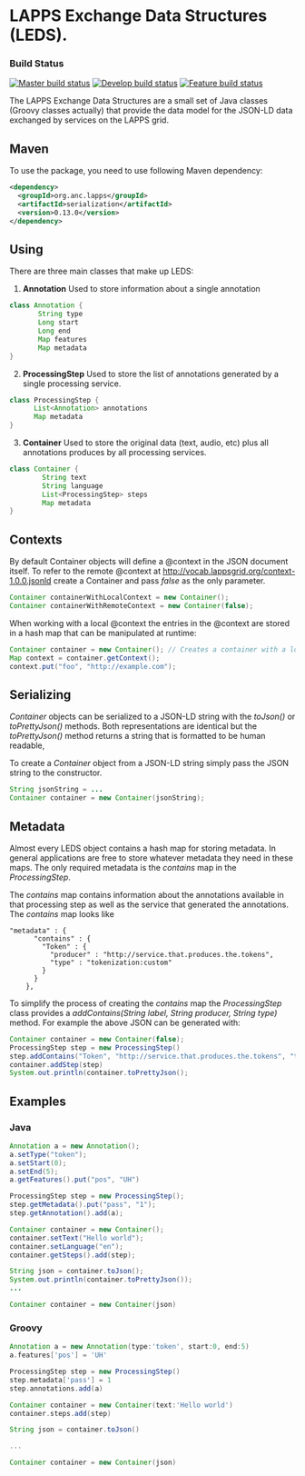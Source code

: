 LAPPS Exchange Data Structures (LEDS).
======================================

### Build Status

[![Master build status](http://grid.anc.org:9080/travis/svg/lapps/org.lappsgrid.serialization?branch=master)](https://travis-ci.org/lapps/org.lappsgrid.serialization)
[![Develop build status](http://grid.anc.org:9080/travis/svg/lapps/org.lappsgrid.serialization?branch=develop)](https://travis-ci.org/lapps/org.lappsgrid.serialization)
[![Feature build status](http://grid.anc.org:9080/travis/svg/lapps/org.lappsgrid.serialization?branch=feature%2Fsimple-api)](https://travis-ci.org/lapps/org.lappsgrid.serialization)

The LAPPS Exchange Data Structures are a small set of Java classes (Groovy classes 
actually) that provide the data model for the JSON-LD data exchanged by services on the
LAPPS grid. 

## Maven

To use the package, you need to use following Maven dependency:

```xml
<dependency>
  <groupId>org.anc.lapps</groupId>
  <artifactId>serialization</artifactId>
  <version>0.13.0</version>
</dependency>
```

## Using
There are three main classes that make up LEDS:

1. **Annotation** Used to store information about a single annotation
```groovy
class Annotation {
       String type
       Long start
       Long end
       Map features
       Map metadata
}
```

2. **ProcessingStep** Used to store the list of annotations generated by a single processing service.
```groovy
class ProcessingStep {
      List<Annotation> annotations
      Map metadata
}
```

3. **Container** Used to store the original data (text, audio, etc) plus all annotations produces by all
processing services.
```groovy
class Container {
        String text
        String language
        List<ProcessingStep> steps
        Map metadata
}
```

## Contexts

By default Container objects will define a @context in the JSON document itself.  To refer to the remote @context at http://vocab.lappsgrid.org/context-1.0.0.jsonld create a Container and pass _false_ as the only parameter.

```java
Container containerWithLocalContext = new Container();
Container containerWithRemoteContext = new Container(false);
```

When working with a local @context the entries in the @context are stored in a hash map that can be manipulated at runtime:

```java
Container container = new Container(); // Creates a container with a local @context object.
Map context = container.getContext();
context.put("foo", "http://example.com");

```

## Serializing

_Container_ objects can be serialized to a JSON-LD string with the _toJson()_ or _toPrettyJson()_ methods.  Both representations are identical but the _toPrettyJson()_ method returns a string that is formatted to be human readable,

To create a _Container_ object from a JSON-LD string simply pass the JSON string to the constructor.

```java
String jsonString = ...
Container container = new Container(jsonString);
```

## Metadata

Almost every LEDS object contains a hash map for storing metadata.  In general applications are
free to store whatever metadata they need in these maps.  The only required metadata
is the _contains_ map in the _ProcessingStep_.

The _contains_ map contains information about the annotations available in that
processing step as well as the service that generated the annotations.  The _contains_
map looks like

```
"metadata" : {
      "contains" : {
        "Token" : {
          "producer" : "http://service.that.produces.the.tokens",
          "type" : "tokenization:custom"
        }
      }
    },
```

To simplify the process of creating the _contains_ map the _ProcessingStep_ class
provides a _addContains(String label, String producer, String type)_ method. For
 example the above JSON can be generated with:

```java
Container container = new Container(false);
ProcessingStep step = new ProcessingStep()
step.addContains("Token", "http://service.that.produces.the.tokens", "tokenization:custom");
container.addStep(step)
System.out.println(container.toPrettyJson();
```

## Examples

### Java

```java
Annotation a = new Annotation();
a.setType("token");
a.setStart(0);
a.setEnd(5);
a.getFeatures().put("pos", "UH")

ProcessingStep step = new ProcessingStep();
step.getMetadata().put("pass", "1");
step.getAnnotation().add(a);

Container container = new Container();
container.setText("Hello world");
container.setLanguage("en");
container.getSteps().add(step);

String json = container.toJson();
System.out.println(container.toPrettyJson());
...

Container container = new Container(json)
```

### Groovy
```groovy
Annotation a = new Annotation(type:'token', start:0, end:5)
a.features['pos'] = 'UH'

ProcessingStep step = new ProcessingStep()
step.metadata['pass'] = 1
step.annotations.add(a)

Container container = new Container(text:'Hello world')
container.steps.add(step)

String json = container.toJson()

...

Container container = new Container(json)
```
